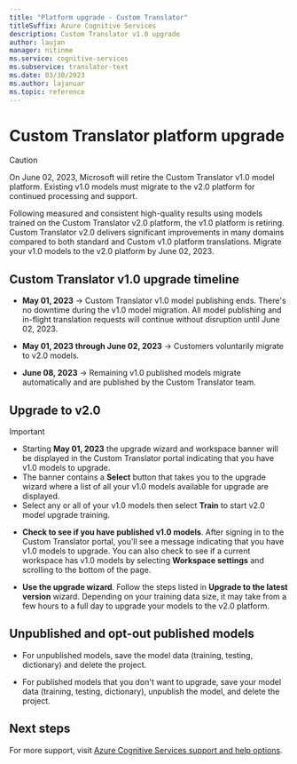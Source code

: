 ```yaml
---
title: "Platform upgrade - Custom Translator"
titleSuffix: Azure Cognitive Services
description: Custom Translator v1.0 upgrade
author: laujan
manager: nitinme
ms.service: cognitive-services
ms.subservice: translator-text
ms.date: 03/30/2023
ms.author: lajanuar
ms.topic: reference
---
```

# Custom Translator platform upgrade

> [!CAUTION]
>
> On June 02, 2023, Microsoft will retire the Custom Translator v1.0 model platform. Existing v1.0 models must migrate to the v2.0 platform for continued processing and support.

Following measured and consistent high-quality results using models trained on the Custom Translator v2.0 platform, the v1.0 platform is retiring. Custom Translator v2.0 delivers significant improvements in many domains compared to both standard and Custom v1.0 platform translations. Migrate your v1.0 models to the v2.0 platform by June 02, 2023.

## Custom Translator v1.0 upgrade timeline

* **May 01, 2023** → Custom Translator v1.0 model publishing ends. There's no downtime during the v1.0 model migration. All model publishing and in-flight translation requests will continue without disruption until June 02, 2023.

* **May 01, 2023 through June 02, 2023** → Customers voluntarily migrate to v2.0 models.

* **June 08, 2023** → Remaining v1.0 published models migrate automatically and are published by the Custom Translator team.

## Upgrade to v2.0

> [!IMPORTANT]
>
> * Starting **May 01, 2023** the upgrade wizard and workspace banner will be displayed in the Custom Translator portal indicating that you have v1.0 models to upgrade.
> * The banner contains a **Select** button that takes you to the upgrade wizard where a list of all your v1.0 models available for upgrade are displayed.
> * Select any or all of your v1.0 models then select **Train** to start v2.0 model upgrade training.

* **Check to see if you have published v1.0 models**. After signing in to the Custom Translator portal, you'll see a message indicating that you have v1.0 models to upgrade. You can also check to see if a current workspace has v1.0 models by selecting **Workspace settings** and scrolling to the bottom of the page.

* **Use the upgrade wizard**. Follow the steps listed in **Upgrade to the latest version** wizard. Depending on your training data size, it may take from a few hours to a full day to upgrade your models to the v2.0 platform.

## Unpublished and opt-out published models

* For unpublished models, save the model data (training, testing, dictionary) and delete the project.

* For published models that you don't want to upgrade, save your model data (training, testing, dictionary), unpublish the model, and delete the project.

## Next steps

For more support, visit [Azure Cognitive Services support and help options](../../cognitive-services-support-options.md).
